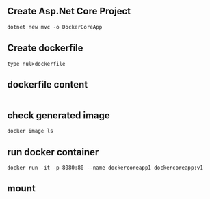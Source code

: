 ## Create Asp.Net Core Project

`dotnet new mvc -o DockerCoreApp`

## Create dockerfile

`type nul>dockerfile`

## dockerfile content

```

```

## check generated image

`docker image ls`

## run docker container

`docker run -it -p 8080:80 --name dockercoreapp1 dockercoreapp:v1`

## mount 